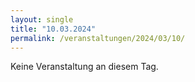 ```yaml
---
layout: single
title: "10.03.2024"
permalink: /veranstaltungen/2024/03/10/
---
```


Keine Veranstaltung an diesem Tag.
